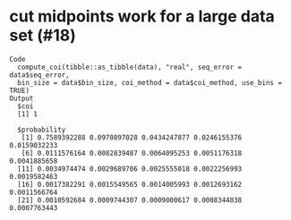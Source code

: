 # cut midpoints work for a large data set (#18)

    Code
      compute_coi(tibble::as_tibble(data), "real", seq_error = data$seq_error,
      bin_size = data$bin_size, coi_method = data$coi_method, use_bins = TRUE)
    Output
      $coi
      [1] 1
      
      $probability
       [1] 0.7589392288 0.0970897028 0.0434247877 0.0246155376 0.0159032233
       [6] 0.0111576164 0.0082839487 0.0064095253 0.0051176318 0.0041885658
      [11] 0.0034974474 0.0029689706 0.0025555018 0.0022256993 0.0019582463
      [16] 0.0017382291 0.0015549565 0.0014005993 0.0012693162 0.0011566764
      [21] 0.0010592684 0.0009744307 0.0009000617 0.0008344838 0.0007763443
      

